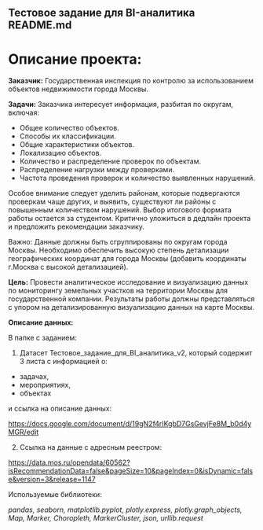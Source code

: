 ## Тестовое задание для BI-аналитика README.md


# Описание проекта:

**Заказчик:** Государственная инспекция по контролю за использованием объектов недвижимости города Москвы.

**Задачи:** Заказчика интересует информация, разбитая по округам, включая:
* Общее количество объектов.
* Способы их классификации.
* Общие характеристики объектов.
* Локализацию объектов.
* Количество и распределение проверок по объектам.
* Распределение нагрузки между проверками.
* Частота проведения проверок и количество выявленных нарушений.

Особое внимание следует уделить районам, которые подвергаются проверкам чаще других, и выявить, существуют ли районы с повышенным количеством нарушений.
Выбор итогового формата работы остается за студентом. Критично уложиться в дедлайн проекта и предложить рекомендации заказчику.

Важно: Данные должны быть сгруппированы по округам города Москвы.
Необходимо обеспечить высокую степень детализации географических координат для города Москвы (добавить координаты г.Москва с высокой детализацией).



**Цель:** Провести аналитическое исследование и визуализацию данных по мониторингу земельных участков на территории Москвы для государственной компании. Результаты работы должны представляться с упором на детализированную визуализацию данных на карте Москвы.

 <b> Описание данных:   </b>

В папке с заданием:

1.   Датасет Тестовое_задание_для_BI_аналитика_v2, который содержит 3 листа с информацией о:
* задачах,
* мероприятиях,
* объектах

и ссылка на описание данных:

https://docs.google.com/document/d/19gN2f4rIKgbD7GsGevjFe8M_b0d4yMGR/edit

2. Ссылка на данные с адресным реестром:

https://data.mos.ru/opendata/60562?isRecommendationData=false&pageSize=10&pageIndex=0&isDynamic=false&version=3&release=1147

Используемые библиотеки:

*pandas, seaborn, matplotlib.pyplot, plotly.express, plotly.graph_objects, Map, Marker, Choropleth, MarkerCluster, json, urllib.request*

